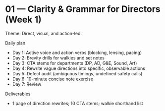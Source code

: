 # 01 — Clarity & Grammar for Directors (Week 1)

Theme: Direct, visual, and action-led.

Daily plan
- Day 1: Active voice and action verbs (blocking, lensing, pacing)
- Day 2: Brevity drills for walkies and set notes
- Day 3: CTA stems for departments (DP, AD, G&E, Sound, Art)
- Day 4: Rewrite vague directions into specific, observable actions
- Day 5: Defect audit (ambiguous timings, undefined safety calls)
- Day 6: 10-minute concise note exercise
- Day 7: Review

Deliverables
- 1 page of direction rewrites; 10 CTA stems; walkie shorthand list
